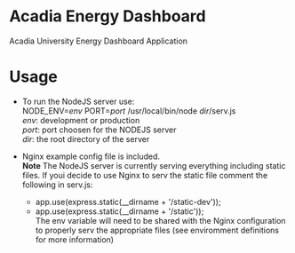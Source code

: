 Acadia Energy Dashboard
=======================

Acadia University Energy Dashboard Application

Usage
=====
  - To run the NodeJS server use:<br/> 
      NODE_ENV=<i>env</i> PORT=<i>port</i> /usr/local/bin/node <i>dir</i>/serv.js <br/>
      <i>env</i>: development or production <br/>
      <i>port</i>: port choosen for the NODEJS server <br/>
      <i>dir</i>: the root directory of the server <br/>

  - Nginx example config file is included.<br/> 
    <b>Note</b> The NodeJS server is currently serving everything including static files. If youi decide to use Nginx to       serv the static file comment the following in serv.js: <br/>
      - app.use(express.static(__dirname + '/static-dev')); <br/>
      - app.use(express.static(__dirname + '/static'));<br/>
    The env variable will need to be shared with the Nginx configuration to properly serv the appropriate files (see          enviromment definitions for more information) 
